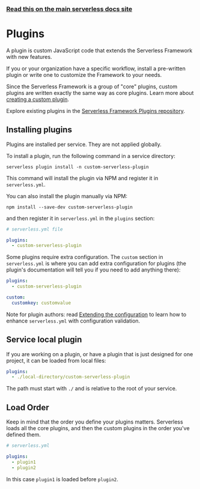 <!--
title: Serverless Framework - Plugins
description: How to install plugins to customize the Serverless Framework
short_title: Plugins
keywords: ['Serverless Framework', 'Plugins', 'Installation', 'Customization']
-->

<!-- DOCS-SITE-LINK:START automatically generated  -->

### [Read this on the main serverless docs site](https://www.serverless.com/framework/docs/guides/plugins)

<!-- DOCS-SITE-LINK:END -->

# Plugins

A plugin is custom JavaScript code that extends the Serverless Framework with new features.

If you or your organization have a specific workflow, install a pre-written plugin or write one to customize the Framework to your needs.

Since the Serverless Framework is a group of "core" plugins, custom plugins are written exactly the same way as core plugins. Learn more about [creating a custom plugin](creating-plugins.md).

Explore existing plugins in the [Serverless Framework Plugins repository](https://www.serverless.com/plugins).

## Installing plugins

Plugins are installed per service. They are not applied globally.

To install a plugin, run the following command in a service directory:

```
serverless plugin install -n custom-serverless-plugin
```

This command will install the plugin via NPM and register it in `serverless.yml`.

You can also install the plugin manually via NPM:

```
npm install --save-dev custom-serverless-plugin
```

and then register it in `serverless.yml` in the `plugins` section:

```yml
# serverless.yml file

plugins:
  - custom-serverless-plugin
```

Some plugins require extra configuration. The `custom` section in `serverless.yml` is where you can add extra configuration for plugins (the plugin's documentation will tell you if you need to add anything there):

```yml
plugins:
  - custom-serverless-plugin

custom:
  customkey: customvalue
```

Note for plugin authors: read [Extending the configuration](custom-configuration.md) to learn how to enhance `serverless.yml` with configuration validation.

## Service local plugin

If you are working on a plugin, or have a plugin that is just designed for one project, it can be loaded from local files:

```yml
plugins:
  - ./local-directory/custom-serverless-plugin
```

The path must start with `./` and is relative to the root of your service.

## Load Order

Keep in mind that the order you define your plugins matters. Serverless loads all the core plugins, and then the custom plugins in the order you've defined them.

```yml
# serverless.yml

plugins:
  - plugin1
  - plugin2
```

In this case `plugin1` is loaded before `plugin2`.
